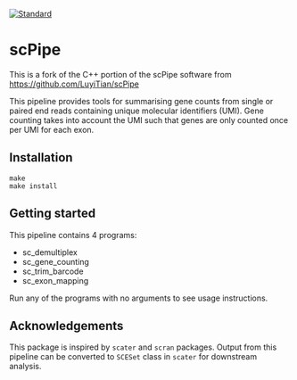 [![Standard](https://img.shields.io/badge/c%2B%2B-11-blue.svg)](https://en.wikipedia.org/wiki/C%2B%2B#Standardization)

# scPipe
This is a fork of the C++ portion of the scPipe software from https://github.com/LuyiTian/scPipe

This pipeline provides tools for summarising gene counts from single or paired end reads containing unique molecular identifiers (UMI). Gene counting takes into account the UMI such that genes are only counted once per UMI for each exon.

## Installation
```
make
make install
```
## Getting started
This pipeline contains 4 programs:

* sc_demultiplex
* sc_gene_counting
* sc_trim_barcode
* sc_exon_mapping

Run any of the programs with no arguments to see usage instructions.

## Acknowledgements
This package is inspired by `scater` and `scran` packages. Output from this pipeline can be converted to `SCESet` class in `scater` for downstream analysis.
